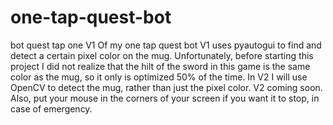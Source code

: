 # one-tap-quest-bot
bot quest tap one 
V1 Of my one tap quest bot V1 uses pyautogui to find and detect a certain pixel color on the mug. Unfortunately, before starting this project I did not realize that the hilt of the sword in this game is the same color as the mug, so it only is optimized 50% of the time. In V2 I will use OpenCV to detect the mug, rather than just the pixel color. V2 coming soon.
Also, put your mouse in the corners of your screen if you want it to stop, in case of emergency.
